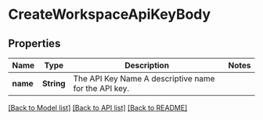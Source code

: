 # CreateWorkspaceApiKeyBody

## Properties

Name | Type | Description | Notes
------------ | ------------- | ------------- | -------------
**name** | **String** | The API Key Name  A descriptive name for the API key. | 

[[Back to Model list]](../README.md#documentation-for-models) [[Back to API list]](../README.md#documentation-for-api-endpoints) [[Back to README]](../README.md)


